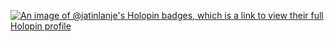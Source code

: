 [![An image of @jatinlanje's Holopin badges, which is a link to view their full Holopin profile](https://holopin.me/jatinlanje)](https://holopin.io/@jatinlanje)



  

